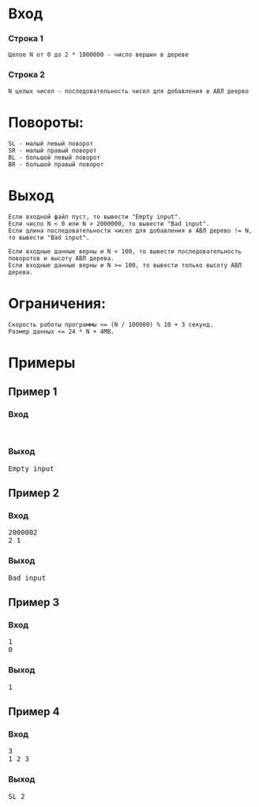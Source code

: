 # Вход

### Строка 1

	Целое N от 0 до 2 * 1000000 - число вершин в дереве

### Строка 2

	N целых чисел - последовательность чисел для добавления в АВЛ деерво

# Повороты:

	SL - малый левый поворот
	SR - малый правый поворот
	BL - большой левый поворот
	BR - большой правый поворот

# Выход

	Если входной файл пуст, то вывести "Empty input".
	Если число N < 0 или N > 2000000, то вывести "Bad input".
	Если длина последовательности чисел для добавления в АВЛ дерево != N, то вывести "Bad input".

	Если входные данные верны и N < 100, то вывести последовательность поворотов и высоту АВЛ дерева. 
	Если входные данные верны и N >= 100, то вывести только высоту АВЛ дерева.

# Ограничения:

	Скорость работы программы <= (N / 100000) % 10 + 3 секунд.
	Размер данных <= 24 * N + 4MB.

# Примеры

## Пример 1

### Вход

<pre>

</pre>

### Выход

<pre>
Empty input
</pre>

## Пример 2

### Вход

<pre>
2000002
2 1
</pre>

### Выход

<pre>
Bad input
</pre>

## Пример 3

### Вход

<pre>
1
0
</pre>

### Выход

<pre>
1
</pre>

## Пример 4

### Вход

<pre>
3
1 2 3
</pre>

### Выход

<pre>
SL 2
</pre>
